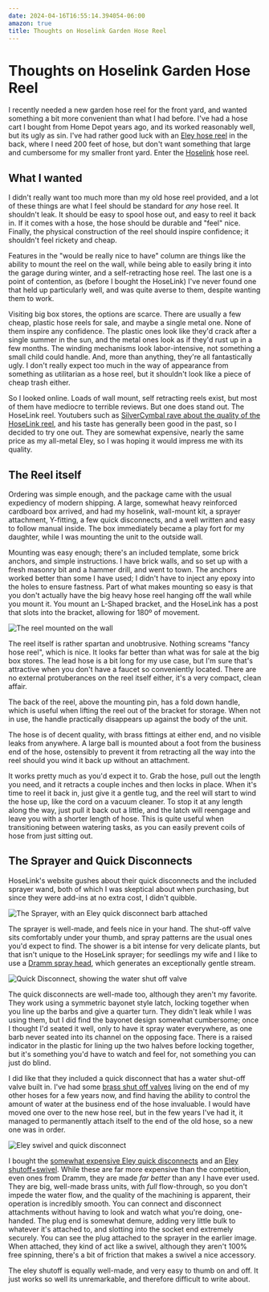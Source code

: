 ```yaml
---
date: 2024-04-16T16:55:14.394054-06:00
amazon: true
title: Thoughts on Hoselink Garden Hose Reel
---
```


# Thoughts on Hoselink Garden Hose Reel

I recently needed a new garden hose reel for the front yard, and wanted something a bit more convenient than what I had before. I've had a hose cart I bought from Home Depot years ago, and its worked reasonably well, but its ugly as sin. I've had rather good luck with an [Eley hose reel](https://www.eleyhosereels.com) in the back, where I need 200 feet of hose, but don't want something that large and cumbersome for my smaller front yard. Enter the [Hoselink](https://www.hoselink.com) hose reel.

## What I wanted

I didn't really want too much more than my old hose reel provided, and a lot of these things are what I feel should be standard for _any_ hose reel. It shouldn't leak. It should be easy to spool hose out, and easy to reel it back in. If it comes with a hose, the hose should be durable and "feel" nice. Finally, the physical construction of the reel should inspire confidence; it shouldn't feel rickety and cheap.

Features in the "would be really nice to have" column are things like the ability to mount the reel on the wall, while being able to easily bring it into the garage during winter, and a self-retracting hose reel. The last one is a point of contention, as (before I bought the HoseLink) I've never found one that held up particularly well, and was quite averse to them, despite wanting them to work.

Visiting big box stores, the options are scarce. There are usually a few cheap, plastic hose reels for sale, and maybe a single metal one. None of them inspire any confidence. The plastic ones look like they'd crack after a single summer in the sun, and the metal ones look as if they'd rust up in a few months. The winding mechanisms look labor-intensive, not something a small child could handle. And, more than anything, they're all fantastically ugly. I don't really expect too much in the way of appearance from something as utilitarian as a hose reel, but it shouldn't look like a piece of cheap trash either.

So I looked online. Loads of wall mount, self retracting reels exist, but most of them have mediocre to terrible reviews. But one does stand out. The HoseLink reel. Youtubers such as [SilverCymbal rave about the quality of the HoseLink reel](https://www.youtube.com/watch?v=OKnZG2o97H4), and his taste has generally been good in the past, so I decided to try one out. They are somewhat expensive, nearly the same price as my all-metal Eley, so I was hoping it would impress me with its quality.

## The Reel itself

Ordering was simple enough, and the package came with the usual expediency of modern shipping. A large, somewhat heavy reinforced cardboard box arrived, and had my hoselink, wall-mount kit, a sprayer attachment, Y-fitting, a few quick disconnects, and a well written and easy to follow manual inside. The box immediately became a play fort for my daughter, while I was mounting the unit to the outside wall.

Mounting was easy enough; there's an included template, some brick anchors, and simple instructions. I have brick walls, and so set up with a fresh masonry bit and a hammer drill, and went to town. The anchors worked better than some I have used; I didn't have to inject any epoxy into the holes to ensure fastness. Part of what makes mounting so easy is that you don't actually have the big heavy hose reel hanging off the wall while you mount it. You mount an L-Shaped bracket, and the HoseLink has a post that slots into the bracket, allowing for 180º of movement.

![The reel mounted on the wall](/postimages/hoselink.jpg)

The reel itself is rather spartan and unobtrusive. Nothing screams "fancy hose reel", which is nice. It looks far better than what was for sale at the big box stores. The lead hose is a bit long for my use case, but I'm sure that's attractive when you don't have a faucet so conveniently located. There are no external protuberances on the reel itself either, it's a very compact, clean affair.

The back of the reel, above the mounting pin, has a fold down handle, which is useful when lifting the reel out of the bracket for storage. When not in use, the handle practically disappears up against the body of the unit.

The hose is of decent quality, with brass fittings at either end, and no visible leaks from anywhere. A large ball is mounted about a foot from the business end of the hose, ostensibly to prevent it from retracting all the way into the reel should you wind it back up without an attachment.

It works pretty much as you'd expect it to. Grab the hose, pull out the length you need, and it retracts a couple inches and then locks in place. When it's time to reel it back in, just give it a gentle tug, and the reel will start to wind the hose up, like the cord on a vacuum cleaner. To stop it at any length along the way, just pull it back out a little, and the latch will reengage and leave you with a shorter length of hose. This is quite useful when transitioning between watering tasks, as you can easily prevent coils of hose from just sitting out.

## The Sprayer and Quick Disconnects

HoseLink's website gushes about their quick disconnects and the included sprayer wand, both of which I was skeptical about when purchasing, but since they were add-ins at no extra cost, I didn't quibble.

![The Sprayer, with an Eley quick disconnect barb attached](/postimages/hoselink-sprayer.jpg)

The sprayer is well-made, and feels nice in your hand. The shut-off valve sits comfortably under your thumb, and spray patterns are the usual ones you'd expect to find. The shower is a bit intense for very delicate plants, but that isn't unique to the HoseLink sprayer; for seedlings my wife and I like to use a [Dramm spray head](https://amzn.to/3W2slJU), which generates an exceptionally gentle stream.

![Quick Disconnect, showing the water shut off valve](/postimages/hoselink-qd.jpg)

The quick disconnects are well-made too, although they aren't my favorite. They work using a symmetric bayonet style latch, locking together when you line up the barbs and give a quarter turn. They didn't leak while I was using them, but I did find the bayonet design somewhat cumbersome; once I thought I'd seated it well, only to have it spray water everywhere, as one barb never seated into its channel on the opposing face. There is a raised indicator in the plastic for lining up the two halves before locking together, but it's something you'd have to watch and feel for, not something you can just do blind.

I did like that they included a quick disconnect that has a water shut-off valve built in. I've had some [brass shut off valves](https://amzn.to/3W2sHQK) living on the end of my other hoses for a few years now, and find having the ability to control the amount of water at the business end of the hose invaluable. I would have moved one over to the new hose reel, but in the few years I've had it, it managed to permanently attach itself to the end of the old hose, so a new one was in order.

![Eley swivel and quick disconnect](/postimages/eley-swivel-and-qd.jpg)

I bought the [somewhat expensive Eley quick disconnects](https://www.eleyhosereels.com/products/garden-hose-quick-connectors) and an [Eley shutoff+swivel](https://www.eleyhosereels.com/products/garden-hose-shut-off-valve-with-swivel-fitting). While these are far more expensive than the competition, even ones from Dramm, they are made _far better_ than any I have ever used. They are big, well-made brass units, with _full_ flow-through, so you don't impede the water flow, and the quality of the machining is apparent, their operation is incredibly smooth. You can connect and disconnect attachments without having to look and watch what you're doing, one-handed. The plug end is somewhat demure, adding very little bulk to whatever it's attached to, and slotting into the socket end extremely securely. You can see the plug attached to the sprayer in the earlier image. When attached, they kind of act like a swivel, although they aren't 100% free spinning, there's a bit of friction that makes a swivel a nice accessory.

The eley shutoff is equally well-made, and very easy to thumb on and off. It just works so well its unremarkable, and therefore difficult to write about.
